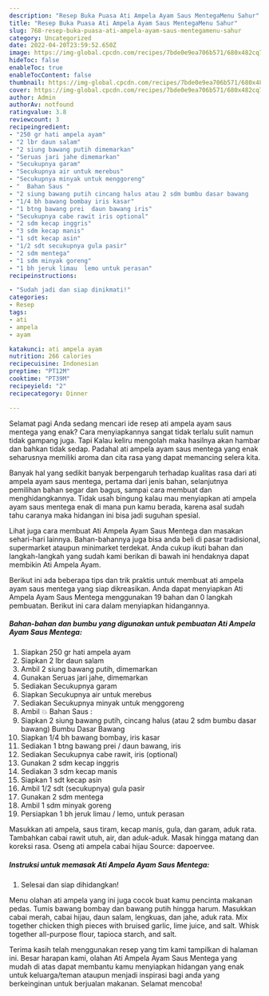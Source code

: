 ```yaml
---
description: "Resep Buka Puasa Ati Ampela Ayam Saus MentegaMenu Sahur"
title: "Resep Buka Puasa Ati Ampela Ayam Saus MentegaMenu Sahur"
slug: 768-resep-buka-puasa-ati-ampela-ayam-saus-mentegamenu-sahur
category: Uncategorized
date: 2022-04-20T23:59:52.650Z
image: https://img-global.cpcdn.com/recipes/7bde0e9ea706b571/680x482cq70/ati-ampela-ayam-saus-mentega-foto-resep-utama.jpg
hideToc: false
enableToc: true
enableTocContent: false
thumbnail: https://img-global.cpcdn.com/recipes/7bde0e9ea706b571/680x482cq70/ati-ampela-ayam-saus-mentega-foto-resep-utama.jpg
cover: https://img-global.cpcdn.com/recipes/7bde0e9ea706b571/680x482cq70/ati-ampela-ayam-saus-mentega-foto-resep-utama.jpg
author: Admin
authorAv: notfound
ratingvalue: 3.8
reviewcount: 3
recipeingredient:
- "250 gr hati ampela ayam"
- "2 lbr daun salam"
- "2 siung bawang putih dimemarkan"
- "Seruas jari jahe dimemarkan"
- "Secukupnya garam"
- "Secukupnya air untuk merebus"
- "Secukupnya minyak untuk menggoreng"
- "  Bahan Saus "
- "2 siung bawang putih cincang halus atau 2 sdm bumbu dasar bawang                      Bumbu Dasar Bawang"
- "1/4 bh bawang bombay iris kasar"
- "1 btng bawang prei  daun bawang iris"
- "Secukupnya cabe rawit iris optional"
- "2 sdm kecap inggris"
- "3 sdm kecap manis"
- "1 sdt kecap asin"
- "1/2 sdt secukupnya gula pasir"
- "2 sdm mentega"
- "1 sdm minyak goreng"
- "1 bh jeruk limau  lemo untuk perasan"
recipeinstructions:

- "Sudah jadi dan siap dinikmati!"
categories:
- Resep
tags:
- ati
- ampela
- ayam

katakunci: ati ampela ayam 
nutrition: 266 calories
recipecuisine: Indonesian
preptime: "PT12M"
cooktime: "PT39M"
recipeyield: "2"
recipecategory: Dinner

---
```



Selamat pagi Anda sedang mencari ide resep ati ampela ayam saus mentega yang enak? Cara menyiapkannya sangat tidak terlalu sulit namun tidak gampang juga. Tapi Kalau keliru mengolah maka hasilnya akan hambar dan bahkan tidak sedap. Padahal ati ampela ayam saus mentega yang enak seharusnya memiliki aroma dan cita rasa yang dapat memancing selera kita.


Banyak hal yang sedikit banyak berpengaruh terhadap kualitas rasa dari ati ampela ayam saus mentega, pertama dari jenis bahan, selanjutnya pemilihan bahan segar dan bagus, sampai cara membuat dan menghidangkannya. Tidak usah bingung kalau mau menyiapkan ati ampela ayam saus mentega enak di mana pun kamu berada, karena asal sudah tahu caranya maka hidangan ini bisa jadi suguhan spesial.

Lihat juga cara membuat Ati Ampela Ayam Saus Mentega dan masakan sehari-hari lainnya. Bahan-bahannya juga bisa anda beli di pasar tradisional, supermarket ataupun minimarket terdekat. Anda cukup ikuti bahan dan langkah-langkah yang sudah kami berikan di bawah ini hendaknya dapat membikin Ati Ampela Ayam.


Berikut ini ada beberapa tips dan trik praktis untuk membuat ati ampela ayam saus mentega yang siap dikreasikan. Anda dapat menyiapkan Ati Ampela Ayam Saus Mentega menggunakan 19 bahan dan 0 langkah pembuatan. Berikut ini cara dalam menyiapkan hidangannya.

<!--inarticleads1-->

##### Bahan-bahan dan bumbu yang digunakan untuk pembuatan Ati Ampela Ayam Saus Mentega:

1. Siapkan 250 gr hati ampela ayam
1. Siapkan 2 lbr daun salam
1. Ambil 2 siung bawang putih, dimemarkan
1. Gunakan Seruas jari jahe, dimemarkan
1. Sediakan Secukupnya garam
1. Siapkan Secukupnya air untuk merebus
1. Sediakan Secukupnya minyak untuk menggoreng
1. Ambil  💥 Bahan Saus :
1. Siapkan 2 siung bawang putih, cincang halus (atau 2 sdm bumbu dasar bawang)                      Bumbu Dasar Bawang
1. Siapkan 1/4 bh bawang bombay, iris kasar
1. Sediakan 1 btng bawang prei / daun bawang, iris
1. Sediakan Secukupnya cabe rawit, iris (optional)
1. Gunakan 2 sdm kecap inggris
1. Sediakan 3 sdm kecap manis
1. Siapkan 1 sdt kecap asin
1. Ambil 1/2 sdt (secukupnya) gula pasir
1. Gunakan 2 sdm mentega
1. Ambil 1 sdm minyak goreng
1. Persiapkan 1 bh jeruk limau / lemo, untuk perasan


Masukkan ati ampela, saus tiram, kecap manis, gula, dan garam, aduk rata. Tambahkan cabai rawit utuh, air, dan aduk-aduk. Masak hingga matang dan koreksi rasa. Oseng ati ampela cabai hijau Source: dapoervee. 

<!--inarticleads2-->

##### Instruksi untuk memasak Ati Ampela Ayam Saus Mentega:


1. Selesai dan siap dihidangkan!

Menu olahan ati ampela yang ini juga cocok buat kamu pencinta makanan pedas. Tumis bawang bombay dan bawang putih hingga harum. Masukkan cabai merah, cabai hijau, daun salam, lengkuas, dan jahe, aduk rata. Mix together chicken thigh pieces with bruised garlic, lime juice, and salt. Whisk together all-purpose flour, tapioca starch, and salt. 

Terima kasih telah menggunakan resep yang tim kami tampilkan di halaman ini. Besar harapan kami, olahan Ati Ampela Ayam Saus Mentega yang mudah di atas dapat membantu kamu menyiapkan hidangan yang enak untuk keluarga/teman ataupun menjadi inspirasi bagi anda yang berkeinginan untuk berjualan makanan. Selamat mencoba!
